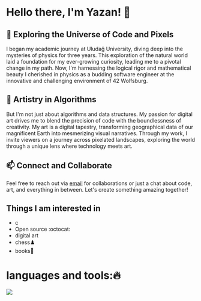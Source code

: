 # Hello there, I'm Yazan! 👋
## 🔭 Exploring the Universe of Code and Pixels

I began my academic journey at Uludağ University, diving deep into the mysteries of physics for three years. This exploration of the natural world laid a foundation for my ever-growing curiosity, leading me to a pivotal change in my path. Now, I'm harnessing the logical rigor and mathematical beauty I cherished in physics as a budding software engineer at the innovative and challenging environment of 42 Wolfsburg.

## 🎨 Artistry in Algorithms

But I'm not just about algorithms and data structures. My passion for digital art drives me to blend the precision of code with the boundlessness of creativity. My art is a digital tapestry, transforming geographical data of our magnificent Earth into mesmerizing visual narratives. Through my work, I invite viewers on a journey across pixelated landscapes, exploring the world through a unique lens where technology meets art.

## 📫 Connect and Collaborate

Feel free to reach out via [email](mailto:xthingx@icloud.com) for collaborations or just a chat about code, art, and everything in between. Let's create something amazing together!

## Things I am interested in

- c  
- Open source :octocat:
- digital art
- chess♟️
- books📘

# languages and tools:🔥
<img src="https://skillicons.dev/icons?i=git,github,vscode,figma,c,js,bash,p5js">
